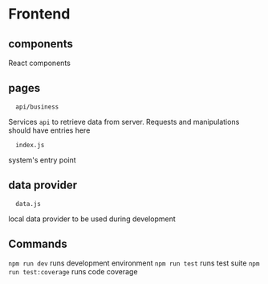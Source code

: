 # Frontend

## components
  React components

## pages
  ```
    api/business
  ```
  Services ```api``` to retrieve data from server. Requests and manipulations should have entries here


  ```
    index.js
  ```
  system's entry point

## data provider
  ```
    data.js
  ```
  local data provider to be used during development

## Commands
  ``` npm run dev ``` runs development environment
  ``` npm run test ``` runs test suite
  ``` npm run test:coverage ``` runs code coverage